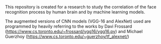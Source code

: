 This repository is created for a research to study the correlation of the face recognition process by human brain and by machine learning models.

The augmented versions of CNN models (VGG-16 and AlexNet) used are programmed by heavily referring to the works by Davi Frossard (https://www.cs.toronto.edu/~frossard/vgg16/vgg16.py) and Michael Guerzhoy (https://www.cs.toronto.edu/~guerzhoy/tf_alexnet/)
